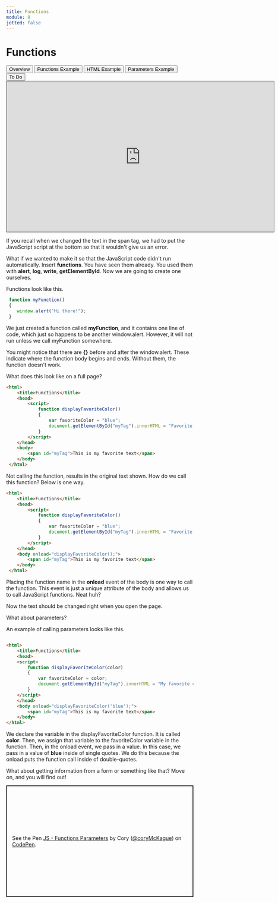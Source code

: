 ```yaml
---
title: Functions
module: 8
jotted: false
---
```


# Functions

<div class="tab">
  <button class="tablinks active" onclick="openTab(event, 'Overview')">Overview</button>
   <button class="tablinks" onclick="openTab(event, 'Functions')">Functions Example</button>
   <button class="tablinks" onclick="openTab(event, 'HTML')">HTML Example</button>
    <button class="tablinks" onclick="openTab(event, 'Parameters')">Parameters Example</button>
     <button class="tablinks" onclick="openTab(event, 'ToDo')">To Do</button>
    
</div>
<!-- Tab content -->
<div id="Overview" class="tabcontent" style="display:block">

<iframe src="https://umontana.hosted.panopto.com/Panopto/Pages/Embed.aspx?id=e0f3e797-da62-41ae-b6a2-b11f014a3304&autoplay=false&offerviewer=true&showtitle=false&showbrand=false&captions=false&interactivity=none" height="405" width="720" style="border: 1px solid #464646;" allowfullscreen allow="autoplay" aria-label="Panopto Embedded Video Player"></iframe>

<p>If you recall when we changed the text in the span tag, we had to put the JavaScript script at the bottom so that it wouldn't give us an error.</p>

<p>What if we wanted to make it so that the JavaScript code didn't run automatically. Insert <b>functions</b>. You have seen them already. You used them with <b>alert</b>, <b>log</b>, <b>write</b>, <b>getElementById</b>. Now we are going to create one ourselves. </p>

</div>

<div id="Functions" class="tabcontent">

<p>Functions look like this.</p>

<div class="tabhtml" markdown="1">

```js
 function myFunction()
 {
    window.alert("Hi there!");
 }
```

</div>

<p>We just created a function called <b>myFunction</b>, and it contains one line of code, which just so happens to be another window.alert. However, it will not run unless we call myFunction somewhere.</p>

<p>You might notice that there are <b>{}</b> before and after the window.alert. These indicate where the function body begins and ends. Without them, the function doesn't work.</p>

</div>

<div id="HTML" class="tabcontent">

<div class="tabhtml" markdown="1">

What does this look like on a full page?

```html
<html>
    <title>Functions</title>
    <head>
        <script>
            function displayFavoriteColor()
            {
                var favoriteColor = "blue";
                document.getElementById("myTag").innerHTML = "Favorite Color " + favoriteColor;
            }       
        </script>
    </head>
    <body>
        <span id="myTag">This is my favorite text</span>
    </body>
 </html>
```

Not calling the function, results in the original text shown. How do we call this function? Below is one way.

```html
<html>
    <title>Functions</title>
    <head>
        <script>
            function displayFavoriteColor()
            {
                var favoriteColor = "blue";
                document.getElementById("myTag").innerHTML = "Favorite Color " + favoriteColor;
            }       
        </script>
    </head>
    <body onload="displayFavoriteColor();">
        <span id="myTag">This is my favorite text</span>
    </body>
 </html>
```

Placing the function name in the **onload** event of the body is one way to call the function. This event is just a unique attribute of the body and allows us to call JavaScript functions. Neat huh?

Now the text should be changed right when you open the page.

</div>
</div>

<div id="Parameters" class="tabcontent">

<div class="tabhtml" markdown="1">

What about parameters?

An example of calling parameters looks like this.
```html

<html>
    <title>Functions</title>
    <head>
    <script>
        function displayFavoriteColor(color)
        {
            var favoriteColor = color;
            document.getElementById("myTag").innerHTML = "My favorite color is " + favoriteColor;
        }
    </script>
    </head>
    <body onload="displayFavoriteColor('blue');">
        <span id="myTag">This is my favorite text</span>
    </body>
</html>
 ```
We declare the variable in the displayFavoriteColor function.  It is called **color**.  Then, we assign that variable to the favoriteColor variable in the function.  Then, in the onload event, we pass in a value.  In this case, we pass in a value of **blue** inside of single quotes.  We do this because the onload puts the function call inside of double-quotes.

What about getting information from a form or something like that? Move on, and you will find out!

</div>
</div>
<div id="ToDo" class="tabcontent">
<p class="codepen" data-height="600" data-default-tab="html,result" data-slug-hash="eYEJzRv" data-editable="true" data-user="coryMcKague" style="height: 300px; box-sizing: border-box; display: flex; align-items: center; justify-content: center; border: 2px solid; margin: 1em 0; padding: 1em;">
  <span>See the Pen <a href="https://codepen.io/coryMcKague/pen/jOJjmWO">
  JS - Functions Parameters</a> by Cory (<a href="https://codepen.io/coryMcKague/">@coryMcKague</a>)
  on <a href="https://codepen.io">CodePen</a>.</span>
</p>
<script async src="https://cpwebassets.codepen.io/assets/embed/ei.js"></script>
</div>

